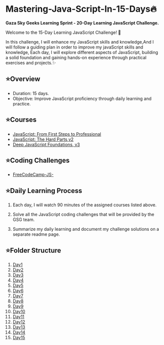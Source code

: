 # Mastering-Java-Script-In-15-Days🔥
**Gaza Sky Geeks Learning Sprint - 20-Day Learning JavaScript Challenge.**

Welcome to the 15-Day Learning JavaScript Challenge! 🚀

In this challenge, I will enhance my JavaScript skills and knowledge,And I will follow a guiding plan in order to improve my javaScript skills and knowledge,  Each day, I will explore different aspects of JavaScript, building a solid foundation and gaining hands-on experience through practical exercises and projects.✨

## ⭐️Overview

- Duration: 15 days.
- Objective: Improve JavaScript proficiency through daily learning and practice.

## ⭐️Courses

- [JavaScript: From First Steps to Professional](https://frontendmasters.com/courses/javascript-first-steps/)
- [JavaScript: The Hard Parts,v2](https://frontendmasters.com/courses/javascript-hard-parts-v2/)
- [Deep JavaScript Foundations, v3](https://frontendmasters.com/courses/deep-javascript-v3/)

## ⭐️Coding Challenges

- [FreeCodeCamp-JS-](https://www.freecodecamp.org/learn/javascript-algorithms-and-data-structures/)

## ⭐️Daily Learning Process

  1. Each day, I will watch 90 minutes of the assigned courses listed above.

  2. Solve all the JavaScript coding challenges that will be provided by the GSG team.

  3. Summarize my daily learning and document my challenge solutions on a separate readme page.


## ⭐️Folder Structure

 1. [Day1](https://github.com/TarteelGH/Mastering-Java-Script-In-15-Days/blob/main/Day1.md)
 2. [Day2](https://github.com/TarteelGH/Mastering-Java-Script-In-15-Days/blob/main/Day2.md)
 3. [Day3](https://github.com/TarteelGH/Mastering-Java-Script-In-15-Days/blob/main/Day3.md)
 4. [Day4](https://github.com/TarteelGH/Mastering-Java-Script-In-15-Days/blob/main/Day4.md)
 5. [Day5](https://github.com/TarteelGH/Mastering-Java-Script-In-15-Days/blob/main/Day5.md)
 6. [Day6](https://github.com/TarteelGH/Mastering-Java-Script-In-15-Days/blob/main/Day6.md)
 7. [Day7](https://github.com/TarteelGH/Mastering-Java-Script-In-15-Days/blob/main/Day7.md)
 8. [Day8](https://github.com/TarteelGH/Mastering-Java-Script-In-15-Days/blob/main/Day8.md)
 9. [Day9](https://github.com/TarteelGH/Mastering-Java-Script-In-15-Days/blob/main/Day9.md)
 10. [Day10](https://github.com/TarteelGH/Mastering-Java-Script-In-15-Days/blob/main/Day10.md)
 11. [Day11](https://github.com/TarteelGH/Mastering-Java-Script-In-15-Days/blob/main/Day11.md)
 12. [Day12](https://github.com/TarteelGH/Mastering-Java-Script-In-15-Days/blob/main/Day12.md)
 13. [Day13](https://github.com/TarteelGH/Mastering-Java-Script-In-15-Days/blob/main/Day13.md)
 14. [Day14](https://github.com/TarteelGH/Mastering-Java-Script-In-15-Days/blob/main/Day14.md)
 15. [Day15](https://github.com/TarteelGH/Mastering-Java-Script-In-15-Days/blob/main/Day15.md)


